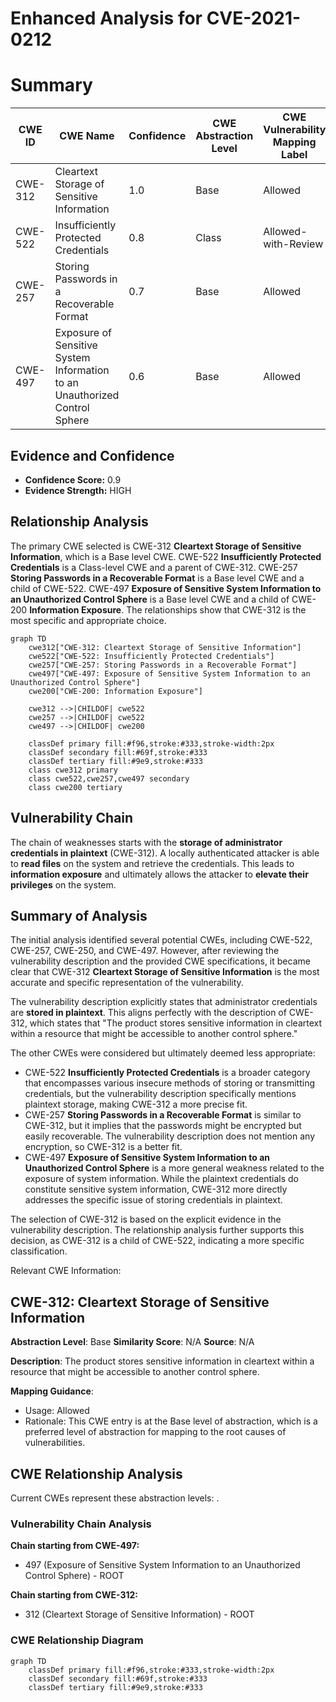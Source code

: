 # Enhanced Analysis for CVE-2021-0212

# Summary
| CWE ID | CWE Name | Confidence | CWE Abstraction Level | CWE Vulnerability Mapping Label | CWE-Vulnerability Mapping Notes |
|---|---|---|---|---|---|
| CWE-312 | Cleartext Storage of Sensitive Information | 1.0 | Base | Allowed | Primary CWE |
| CWE-522 | Insufficiently Protected Credentials | 0.8 | Class | Allowed-with-Review | Secondary Candidate |
| CWE-257 | Storing Passwords in a Recoverable Format | 0.7 | Base | Allowed | Secondary Candidate |
| CWE-497 | Exposure of Sensitive System Information to an Unauthorized Control Sphere | 0.6 | Base | Allowed | Secondary Candidate |

## Evidence and Confidence

*   **Confidence Score:** 0.9
*   **Evidence Strength:** HIGH

## Relationship Analysis
The primary CWE selected is CWE-312 **Cleartext Storage of Sensitive Information**, which is a Base level CWE. CWE-522 **Insufficiently Protected Credentials** is a Class-level CWE and a parent of CWE-312. CWE-257 **Storing Passwords in a Recoverable Format** is a Base level CWE and a child of CWE-522. CWE-497 **Exposure of Sensitive System Information to an Unauthorized Control Sphere** is a Base level CWE and a child of CWE-200 **Information Exposure**. The relationships show that CWE-312 is the most specific and appropriate choice.

```mermaid
graph TD
    cwe312["CWE-312: Cleartext Storage of Sensitive Information"]
    cwe522["CWE-522: Insufficiently Protected Credentials"]
    cwe257["CWE-257: Storing Passwords in a Recoverable Format"]
    cwe497["CWE-497: Exposure of Sensitive System Information to an Unauthorized Control Sphere"]
    cwe200["CWE-200: Information Exposure"]

    cwe312 -->|CHILDOF| cwe522
    cwe257 -->|CHILDOF| cwe522
    cwe497 -->|CHILDOF| cwe200
    
    classDef primary fill:#f96,stroke:#333,stroke-width:2px
    classDef secondary fill:#69f,stroke:#333
    classDef tertiary fill:#9e9,stroke:#333
    class cwe312 primary
    class cwe522,cwe257,cwe497 secondary
    class cwe200 tertiary
```

## Vulnerability Chain
The chain of weaknesses starts with the **storage of administrator credentials in plaintext** (CWE-312). A locally authenticated attacker is able to **read files** on the system and retrieve the credentials. This leads to **information exposure** and ultimately allows the attacker to **elevate their privileges** on the system.

## Summary of Analysis
The initial analysis identified several potential CWEs, including CWE-522, CWE-257, CWE-250, and CWE-497. However, after reviewing the vulnerability description and the provided CWE specifications, it became clear that CWE-312 **Cleartext Storage of Sensitive Information** is the most accurate and specific representation of the vulnerability.

The vulnerability description explicitly states that administrator credentials are **stored in plaintext**. This aligns perfectly with the description of CWE-312, which states that "The product stores sensitive information in cleartext within a resource that might be accessible to another control sphere."

The other CWEs were considered but ultimately deemed less appropriate:

*   CWE-522 **Insufficiently Protected Credentials** is a broader category that encompasses various insecure methods of storing or transmitting credentials, but the vulnerability description specifically mentions plaintext storage, making CWE-312 a more precise fit.
*   CWE-257 **Storing Passwords in a Recoverable Format** is similar to CWE-312, but it implies that the passwords might be encrypted but easily recoverable. The vulnerability description does not mention any encryption, so CWE-312 is a better fit.
*   CWE-497 **Exposure of Sensitive System Information to an Unauthorized Control Sphere** is a more general weakness related to the exposure of system information. While the plaintext credentials do constitute sensitive system information, CWE-312 more directly addresses the specific issue of storing credentials in plaintext.

The selection of CWE-312 is based on the explicit evidence in the vulnerability description. The relationship analysis further supports this decision, as CWE-312 is a child of CWE-522, indicating a more specific classification.

Relevant CWE Information:

## CWE-312: Cleartext Storage of Sensitive Information
**Abstraction Level**: Base
**Similarity Score**: N/A
**Source**: N/A

**Description**:
The product stores sensitive information in cleartext within a resource that might be accessible to another control sphere.

**Mapping Guidance**:
- Usage: Allowed
- Rationale: This CWE entry is at the Base level of abstraction, which is a preferred level of abstraction for mapping to the root causes of vulnerabilities.


## CWE Relationship Analysis

Current CWEs represent these abstraction levels: .


### Vulnerability Chain Analysis

**Chain starting from CWE-497:**
- 497 (Exposure of Sensitive System Information to an Unauthorized Control Sphere) - ROOT


**Chain starting from CWE-312:**
- 312 (Cleartext Storage of Sensitive Information) - ROOT



### CWE Relationship Diagram

```mermaid
graph TD
    classDef primary fill:#f96,stroke:#333,stroke-width:2px
    classDef secondary fill:#69f,stroke:#333
    classDef tertiary fill:#9e9,stroke:#333
```